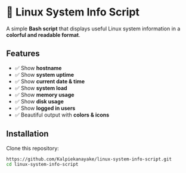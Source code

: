 # 🐧 Linux System Info Script

A simple **Bash script** that displays useful Linux system information in a **colorful and readable format**.  

##  Features
- ✅ Show **hostname**
- ✅ Show **system uptime**
- ✅ Show **current date & time**
- ✅ Show **system load**
- ✅ Show **memory usage**
- ✅ Show **disk usage**
- ✅ Show **logged in users**
- ✅ Beautiful output with **colors & icons**

##  Installation

Clone this repository:

```bash
https://github.com/Kalpiekanayake/linux-system-info-script.git
cd linux-system-info-script
